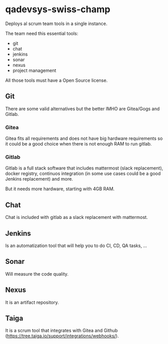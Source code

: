 # qadevsys-swiss-champ
Deploys al scrum team tools in a single instance.

The team need this essential tools:
* git
* chat
* jenkins
* sonar
* nexus
* project management

All those tools must have a Open Source license.

## Git
There are some valid alternatives but the better IMHO are Gitea/Gogs and Gitlab.

### Gitea
Gitea fits all requirements and does not have big hardware requirements so it could be a good choice when there is not enough RAM to run gitlab.

### Gitlab
Gitlab is a full stack software that includes mattermost (slack replacement), docker registry, continuos integration (in some use cases could be a good Jenkins replacement) and more.

But it needs more hardware, starting with 4GB RAM.

## Chat
Chat is included with gitlab as a slack replacement with mattermost.

## Jenkins
Is an automatization tool that will help you to do CI, CD, QA tasks, ...

## Sonar
Will measure the code quality.

## Nexus
It is an artifact repository.

## Taiga
It is a scrum tool that integrates with Gitea and Github (https://tree.taiga.io/support/integrations/webhooks/).

